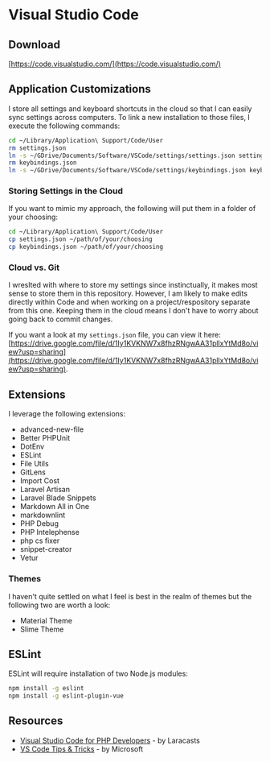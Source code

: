 # Visual Studio Code

## Download

[https://code.visualstudio.com/](https://code.visualstudio.com/)

## Application Customizations

I store all settings and keyboard shortcuts in the cloud so that I can easily sync settings across computers. To link a new installation to those files, I execute the following commands:

```bash
cd ~/Library/Application\ Support/Code/User
rm settings.json
ln -s ~/GDrive/Documents/Software/VSCode/settings/settings.json settings.json
rm keybindings.json
ln -s ~/GDrive/Documents/Software/VSCode/settings/keybindings.json keybindings.json
```

### Storing Settings in the Cloud

If you want to mimic my approach, the following will put them in a folder of your choosing:

```bash
cd ~/Library/Application\ Support/Code/User
cp settings.json ~/path/of/your/choosing
cp keybindings.json ~/path/of/your/choosing
```

### Cloud vs. Git

I wreslted with where to store my settings since instinctually, it makes most sense to store them in this repository. However, I am likely to make edits directly within Code and when working on a project/respository separate from this one. Keeping them in the cloud means I don't have to worry about going back to commit changes.

If you want a look at my `settings.json` file, you can view it here: [https://drive.google.com/file/d/1Iy1KVKNW7x8fhzRNgwAA31pllxYtMd8o/view?usp=sharing](https://drive.google.com/file/d/1Iy1KVKNW7x8fhzRNgwAA31pllxYtMd8o/view?usp=sharing).

## Extensions

I leverage the following extensions:

* advanced-new-file
* Better PHPUnit
* DotEnv
* ESLint
* File Utils
* GitLens
* Import Cost
* Laravel Artisan
* Laravel Blade Snippets
* Markdown All in One
* markdownlint
* PHP Debug
* PHP Intelephense
* php cs fixer
* snippet-creator
* Vetur

### Themes

I haven't quite settled on what I feel is best in the realm of themes but the following two are worth a look:

* Material Theme
* Slime Theme

## ESLint

ESLint will require installation of two Node.js modules:

```bash
npm install -g eslint
npm install -g eslint-plugin-vue
```

## Resources

* [Visual Studio Code for PHP Developers](https://laracasts.com/series/visual-studio-code-for-php-developers) - by Laracasts
* [VS Code Tips & Tricks](https://github.com/Microsoft/vscode-tips-and-tricks) - by Microsoft
